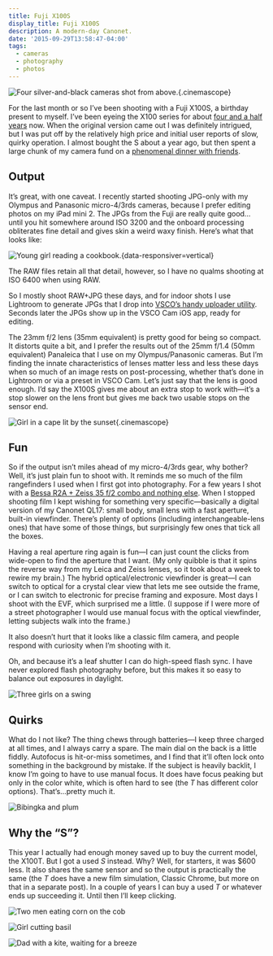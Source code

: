 ```yaml
---
title: Fuji X100S
display_title: Fuji X100S
description: A modern-day Canonet.
date: '2015-09-29T13:58:47-04:00'
tags:
  - cameras
  - photography
  - photos
---
```

![Four silver-and-black cameras shot from above.](black-and-chrome.jpg "Black and chrome: Pentax Spotmatic, Leica M4, Canonet QL17, Fuji X100S."){.cinemascope}

For the last month or so I’ve been shooting with a Fuji X100S, a birthday present to myself. I’ve been eyeing the X100 series for about [four and a half years](/posts/fuji-x100/ "Fuji X100") now. When the original version came out I was definitely intrigued, but I was put off by the relatively high price and initial user reports of slow, quirky operation. I almost bought the S about a year ago, but then spent a large chunk of my camera fund on a [phenomenal dinner with friends](https://www.flickr.com/photos/dirtystylus/albums/72157645151592485 "Talula’s Table").

## Output

It’s great, with one caveat. I recently started shooting JPG-only with my Olympus and Panasonic micro-4/3rds cameras, because I prefer editing photos on my iPad mini 2. The JPGs from the Fuji are really quite good…until you hit somewhere around ISO 3200 and the onboard processing obliterates fine detail and gives skin a weird waxy finish. Here’s what that looks like:

![Young girl reading a cookbook.](amelia-reading.jpg "Wax figure"){data-responsiver=vertical}

The RAW files retain all that detail, however, so I have no qualms shooting at ISO 6400 when using RAW.

So I mostly shoot RAW+JPG these days, and for indoor shots I use Lightroom to generate JPGs that I drop into [VSCO’s handy uploader utility](https://vsco.co/upload "VSCO Uploader"). Seconds later the JPGs show up in the VSCO Cam iOS app, ready for editing.

The 23mm f/2 lens (35mm equivalent) is pretty good for being so compact. It distorts quite a bit, and I prefer the results out of the 25mm f/1.4 (50mm equivalent) Panaleica that I use on my Olympus/Panasonic cameras. But I’m finding the innate characteristics of lenses matter less and less these days when so much of an image rests on post-processing, whether that’s done in Lightroom or via a preset in VSCO Cam. Let’s just say that the lens is good enough. I’d say the X100S gives me about an extra stop to work with—it’s a stop slower on the lens front but gives me back two usable stops on the sensor end.

![Girl in a cape lit by the sunset](superhero-sunset.jpg "Superhero sunset"){.cinemascope}
 
## Fun

So if the output isn’t miles ahead of my micro-4/3rds gear, why bother? Well, it’s just plain fun to shoot with. It reminds me so much of the film rangefinders I used when I first got into photography. For a few years I shot with a [Bessa R2A + Zeiss 35 f/2 combo and nothing else](https://www.flickr.com/photos/dirtystylus/albums/72157600541127737 "one. one. one. one."). When I stopped shooting film I kept wishing for something very specific—basically a digital version of my Canonet QL17: small body, small lens with a fast aperture, built-in viewfinder. There’s plenty of options (including interchangeable-lens ones) that have some of those things, but surprisingly few ones that tick all the boxes.

Having a real aperture ring again is fun—I can just count the clicks from wide-open to find the aperture that I want. (My only quibble is that it spins the reverse way from my Leica and Zeiss lenses, so it took about a week to rewire my brain.) The hybrid optical/electronic viewfinder is great—I can switch to optical for a crystal clear view that lets me see outside the frame, or I can switch to electronic for precise framing and exposure. Most days I shoot with the EVF, which surprised me a little. (I suppose if I were more of a street photographer I would use manual focus with the optical viewfinder, letting subjects walk into the frame.)

It also doesn’t hurt that it looks like a classic film camera, and people respond with curiosity when I’m shooting with it.

Oh, and because it’s a leaf shutter I can do high-speed flash sync. I have never explored flash photography before, but this makes it so easy to balance out exposures in daylight.

![Three girls on a swing](swing-time.jpg "High-speed flash sync. f/4, 1/1000s")

## Quirks

What do I not like? The thing chews through batteries—I keep three charged at all times, and I always carry a spare. The main dial on the back is a little fiddly. Autofocus is hit-or-miss sometimes, and I find that it’ll often lock onto something in the background by mistake. If the subject is heavily backlit, I know I’m going to have to use manual focus. It does have focus peaking but only in the color white, which is often hard to see (the *T* has different color options). That’s…pretty much it.

![Bibingka and plum](bibingka-and-plum.jpg "Bibingka and plum")
 
## Why the “S”?

This year I actually had enough money saved up to buy the current model, the X100T. But I got a used *S* instead. Why? Well, for starters, it was $600 less. It also shares the same sensor and so the output is practically the same (the *T* does have a new film simulation, Classic Chrome, but more on that in a separate post). In a couple of years I can buy a used *T* or whatever ends up succeeding it. Until then I’ll keep clicking.

![Two men eating corn on the cob](row-of-corn.jpg "Row of corn")

![Girl cutting basil](cutting-basil.jpg "Cutting basil")

![Dad with a kite, waiting for a breeze](waiting-for-the-wind.jpg "Waiting for the wind")
